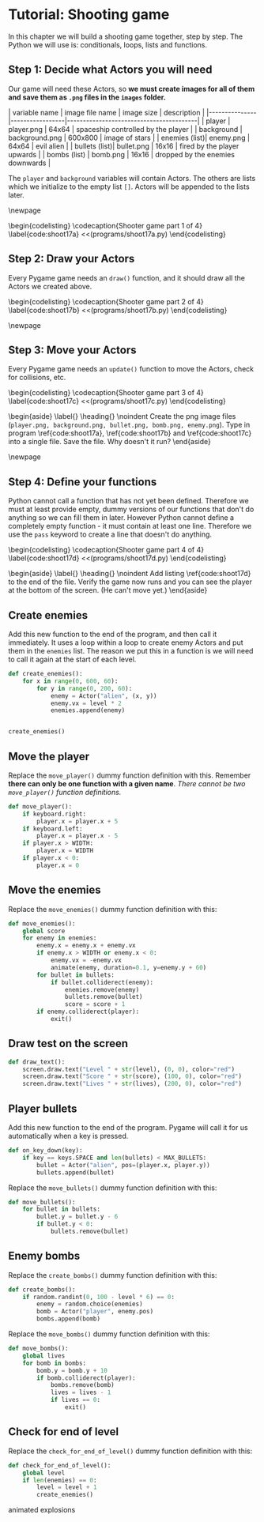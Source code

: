 # Tutorial: Shooting game

In this chapter we will build a shooting game together, step by step.  The Python we will use is: conditionals, loops, lists and functions.

## Step 1: Decide what Actors you will need

Our game will need these Actors, so **we must create images for all of them and save them as `.png` files in the `images` folder.**

| variable name | image file name | image size | description                             |
|---------------|-----------------|-----------------------------------------|
| player        | player.png      | 64x64 | spaceship controlled by the player    |
| background    | background.png  | 600x800 | image of stars                  |
| enemies (list)| enemy.png       | 64x64 | evil alien                           |
| bullets (list)| bullet.png      | 16x16  | fired by the player upwards    |
| bombs (list)  | bomb.png        | 16x16 | dropped by the enemies downwards |

The `player` and `background` variables will contain Actors.  The others are lists which
we initialize to the empty list `[]`.  Actors will be appended to the lists later.

\newpage

\begin{codelisting}
\codecaption{Shooter game part 1 of 4}
\label{code:shoot17a}
<<(programs/shoot17a.py)
\end{codelisting}


## Step 2: Draw your Actors

Every Pygame game needs an `draw()` function, and it should draw all the Actors we created above.

\begin{codelisting}
\codecaption{Shooter game part 2 of 4}
\label{code:shoot17b}
<<(programs/shoot17b.py)
\end{codelisting}


\newpage

## Step 3: Move your Actors

Every Pygame game needs an `update()` function to move the Actors, check for collisions, etc.

\begin{codelisting}
\codecaption{Shooter game part 3 of 4}
\label{code:shoot17c}
<<(programs/shoot17c.py)
\end{codelisting}


\begin{aside}
\label{}
\heading{}
\noindent Create the png image files (`player.png, background.png, bullet.png, bomb.png, enemy.png`).  Type in program \ref{code:shoot17a}, \ref{code:shoot17b} and \ref{code:shoot17c} into a single file.  Save the file.  Why doesn't it run?
\end{aside}

\newpage

## Step 4: Define your functions

Python cannot call a function that has not yet been defined.  Therefore we must at least provide empty, dummy versions
of our functions that don't do anything so we can fill them in later.  However Python cannot define a completely empty
function - it must contain at least one line.  Therefore we use the `pass` keyword to create a line that doesn't do anything.

\begin{codelisting}
\codecaption{Shooter game part 4 of 4}
\label{code:shoot17d}
<<(programs/shoot17d.py)
\end{codelisting}

\begin{aside}
\label{}
\heading{}
\noindent Add listing \ref{code:shoot17d} to the end of the file.  Verify the game now runs and you can see the player at the bottom of the screen.  (He can't move yet.)
\end{aside}

## Create enemies

Add this new function to the end of the program, and then call it immediately.  It uses a loop within a loop to create enemy Actors and put them in the `enemies` list.
The reason we put this in a function is we will need to call it again at the start of each level.

```python
def create_enemies():
    for x in range(0, 600, 60):
        for y in range(0, 200, 60):
            enemy = Actor("alien", (x, y))
            enemy.vx = level * 2
            enemies.append(enemy)


create_enemies()
```

## Move the player

Replace the `move_player()` dummy function definition with this.  Remember **there can only be one function with a given name**.  *There cannot be two `move_player()` function
definitions.*

```python
def move_player():
    if keyboard.right:
        player.x = player.x + 5
    if keyboard.left:
        player.x = player.x - 5
    if player.x > WIDTH:
        player.x = WIDTH
    if player.x < 0:
        player.x = 0
```

## Move the enemies

Replace the `move_enemies()` dummy function definition with this:

```python
def move_enemies():
    global score
    for enemy in enemies:
        enemy.x = enemy.x + enemy.vx
        if enemy.x > WIDTH or enemy.x < 0:
            enemy.vx = -enemy.vx
            animate(enemy, duration=0.1, y=enemy.y + 60)
        for bullet in bullets:
            if bullet.colliderect(enemy):
                enemies.remove(enemy)
                bullets.remove(bullet)
                score = score + 1
        if enemy.colliderect(player):
            exit()
```

## Draw test on the screen

```python
def draw_text():
    screen.draw.text("Level " + str(level), (0, 0), color="red")
    screen.draw.text("Score " + str(score), (100, 0), color="red")
    screen.draw.text("Lives " + str(lives), (200, 0), color="red")
```

## Player bullets

Add this new function to the end of the program.  Pygame will call it for us automatically when a key is pressed.

```python
def on_key_down(key):
    if key == keys.SPACE and len(bullets) < MAX_BULLETS:
        bullet = Actor("alien", pos=(player.x, player.y))
        bullets.append(bullet)
```

Replace the `move_bullets()` dummy function definition with this:

```python
def move_bullets():
    for bullet in bullets:
        bullet.y = bullet.y - 6
        if bullet.y < 0:
            bullets.remove(bullet)

```

## Enemy bombs

Replace the `create_bombs()` dummy function definition with this:

```python
def create_bombs():
    if random.randint(0, 100 - level * 6) == 0:
        enemy = random.choice(enemies)
        bomb = Actor("player", enemy.pos)
        bombs.append(bomb)
```

Replace the `move_bombs()` dummy function definition with this:

```python
def move_bombs():
    global lives
    for bomb in bombs:
        bomb.y = bomb.y + 10
        if bomb.colliderect(player):
            bombs.remove(bomb)
            lives = lives - 1
            if lives == 0:
                exit()
```

## Check for end of level

Replace the `check_for_end_of_level()` dummy function definition with this:

```python
def check_for_end_of_level():
    global level
    if len(enemies) == 0:
        level = level + 1
        create_enemies()
```



animated explosions